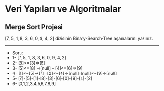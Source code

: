 
# Veri Yapıları ve Algoritmalar

## Merge Sort Projesi
[7, 5, 1, 8, 3, 6, 0, 9, 4, 2] dizisinin Binary-Search-Tree aşamalarını yazınız.

-----
* Soru:
* 1- [7, 5, 1, 8, 3, 6, 0, 9, 4, 2]
* 2-                                [8]<=[3]=>[6]
* 3-                        [5]<=[8] =>[null] - [4]<=[6]=>[9]
* 4-            [1]<=[5]=>[7] -[2]<=[4]=>[null]-[null]<=[9]=>[null]
* 5-                 [7]-[5]-[1]-[8]-[3]-[6]-[0]-[9]-[4]-[2]
* 6-                          [0,1,2,3,4,5,6,7,8,9]  
